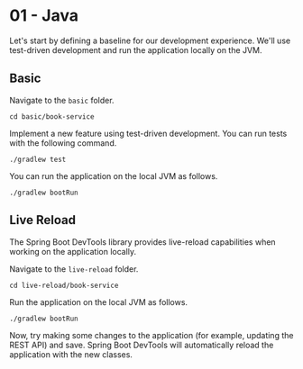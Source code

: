 # 01 - Java

Let's start by defining a baseline for our development experience. We'll use test-driven development
and run the application locally on the JVM.

## Basic

Navigate to the `basic` folder.

```shell
cd basic/book-service
```

Implement a new feature using test-driven development. You can run tests with the following command.

```shell
./gradlew test
```

You can run the application on the local JVM as follows.

```shell
./gradlew bootRun
```

## Live Reload

The Spring Boot DevTools library provides live-reload capabilities when working on the application locally.

Navigate to the `live-reload` folder.

```shell
cd live-reload/book-service
```

Run the application on the local JVM as follows.

```shell
./gradlew bootRun
```

Now, try making some changes to the application (for example, updating the REST API) and save.
Spring Boot DevTools will automatically reload the application with the new classes.
